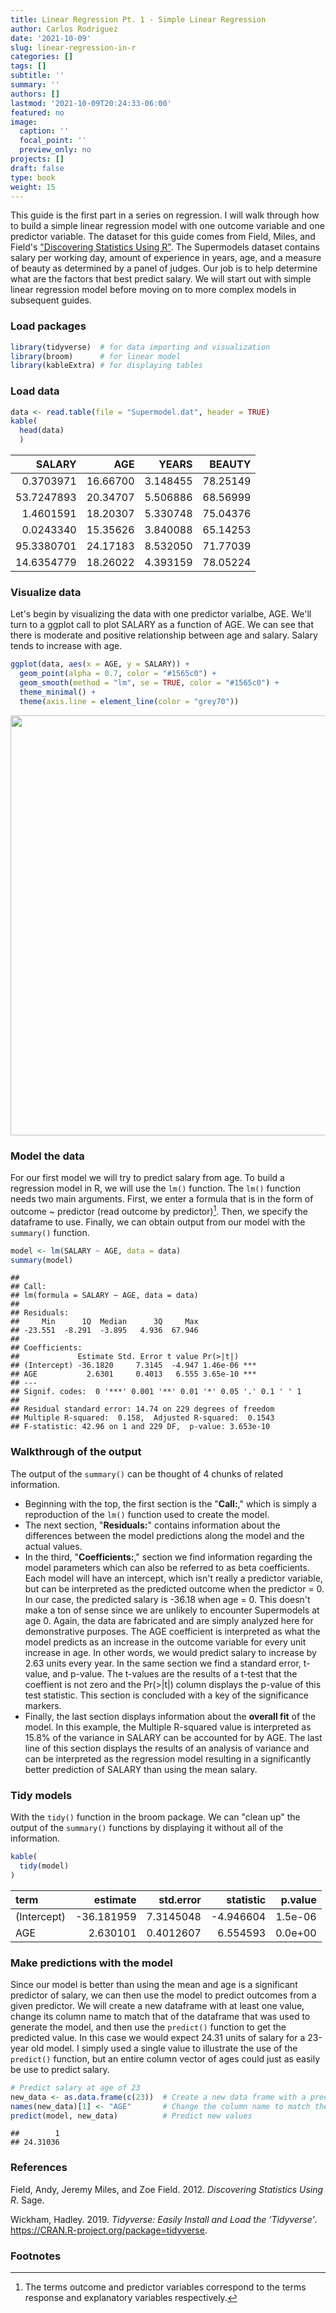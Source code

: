 ```yaml
---
title: Linear Regression Pt. 1 - Simple Linear Regression
author: Carlos Rodriguez
date: '2021-10-09'
slug: linear-regression-in-r
categories: []
tags: []
subtitle: ''
summary: ''
authors: []
lastmod: '2021-10-09T20:24:33-06:00'
featured: no
image:
  caption: ''
  focal_point: ''
  preview_only: no
projects: []
draft: false
type: book
weight: 15
---
```


This guide is the first part in a series on regression. I will walk through how to build a simple linear regression model with one outcome variable and one predictor variable. The dataset for this guide comes from Field, Miles, and Field's ["Discovering Statistics Using R"](https://www.discoveringstatistics.com/books/discovering-statistics-using-r/). The Supermodels dataset contains salary per working day, amount of experience in years, age, and a measure of beauty as determined by a panel of judges. Our job is to help determine what are the factors that best predict salary. We will start out with simple linear regression model before moving on to more complex models in subsequent guides.

### Load packages

```r
library(tidyverse)  # for data importing and visualization
library(broom)      # for linear model
library(kableExtra) # for displaying tables
```

### Load data

```r
data <- read.table(file = "Supermodel.dat", header = TRUE)
kable(
  head(data)
  )
```

<table>
 <thead>
  <tr>
   <th style="text-align:right;"> SALARY </th>
   <th style="text-align:right;"> AGE </th>
   <th style="text-align:right;"> YEARS </th>
   <th style="text-align:right;"> BEAUTY </th>
  </tr>
 </thead>
<tbody>
  <tr>
   <td style="text-align:right;"> 0.3703971 </td>
   <td style="text-align:right;"> 16.66700 </td>
   <td style="text-align:right;"> 3.148455 </td>
   <td style="text-align:right;"> 78.25149 </td>
  </tr>
  <tr>
   <td style="text-align:right;"> 53.7247893 </td>
   <td style="text-align:right;"> 20.34707 </td>
   <td style="text-align:right;"> 5.506886 </td>
   <td style="text-align:right;"> 68.56999 </td>
  </tr>
  <tr>
   <td style="text-align:right;"> 1.4601591 </td>
   <td style="text-align:right;"> 18.20307 </td>
   <td style="text-align:right;"> 5.330748 </td>
   <td style="text-align:right;"> 75.04376 </td>
  </tr>
  <tr>
   <td style="text-align:right;"> 0.0243340 </td>
   <td style="text-align:right;"> 15.35626 </td>
   <td style="text-align:right;"> 3.840088 </td>
   <td style="text-align:right;"> 65.14253 </td>
  </tr>
  <tr>
   <td style="text-align:right;"> 95.3380701 </td>
   <td style="text-align:right;"> 24.17183 </td>
   <td style="text-align:right;"> 8.532050 </td>
   <td style="text-align:right;"> 71.77039 </td>
  </tr>
  <tr>
   <td style="text-align:right;"> 14.6354779 </td>
   <td style="text-align:right;"> 18.26022 </td>
   <td style="text-align:right;"> 4.393159 </td>
   <td style="text-align:right;"> 78.05224 </td>
  </tr>
</tbody>
</table>

### Visualize data
Let's begin by visualizing the data with one predictor varialbe, AGE. We'll turn to a ggplot call to plot SALARY as a function of AGE. We can see that there is moderate and positive relationship between age and salary. Salary tends to increase with age.


```r
ggplot(data, aes(x = AGE, y = SALARY)) +
  geom_point(alpha = 0.7, color = "#1565c0") +
  geom_smooth(method = "lm", se = TRUE, color = "#1565c0") +
  theme_minimal() +
  theme(axis.line = element_line(color = "grey70"))
```

<img src="{{< blogdown/postref >}}index.en_files/figure-html/unnamed-chunk-3-1.png" width="672" />


### Model the data
For our first model we will try to predict salary from age. To build a regression model in R, we will use the `lm()` function. The `lm()` function needs two main arguments. First, we enter a formula that is in the form of outcome ~ predictor (read outcome by predictor)[^1]. Then, we specify the dataframe to use. Finally, we can obtain output from our model with the `summary()` function.

```r
model <- lm(SALARY ~ AGE, data = data)
summary(model)
```

```
## 
## Call:
## lm(formula = SALARY ~ AGE, data = data)
## 
## Residuals:
##     Min      1Q  Median      3Q     Max 
## -23.551  -8.291  -3.895   4.936  67.946 
## 
## Coefficients:
##             Estimate Std. Error t value Pr(>|t|)    
## (Intercept) -36.1820     7.3145  -4.947 1.46e-06 ***
## AGE           2.6301     0.4013   6.555 3.65e-10 ***
## ---
## Signif. codes:  0 '***' 0.001 '**' 0.01 '*' 0.05 '.' 0.1 ' ' 1
## 
## Residual standard error: 14.74 on 229 degrees of freedom
## Multiple R-squared:  0.158,	Adjusted R-squared:  0.1543 
## F-statistic: 42.96 on 1 and 229 DF,  p-value: 3.653e-10
```

### Walkthrough of the output
The output of the `summary()` can be thought of 4 chunks of related information. 
  * Beginning with the top, the first section is the "**Call:**," which is simply a reproduction of the `lm()` function used to create the model. 
  * The next section, "**Residuals:**" contains information about the differences between the model predictions along the model and the actual values. 
  * In the third, "**Coefficients:**," section we find information regarding the model parameters which can also be referred to as beta coefficients. Each model will have an intercept, which isn't really a predictor variable, but can be interpreted as the predicted outcome when the predictor = 0. In our case, the predicted salary is -36.18 when age = 0. This doesn't make a ton of sense since we are unlikely to encounter Supermodels at age 0. Again, the data are fabricated and are simply analyzed here for demonstrative purposes. The AGE coefficient is interpreted as what the model predicts as an increase in the outcome variable for every unit increase in age. In other words, we would predict salary to increase by 2.63 units every year. In the same section we find a standard error, t-value, and p-value. The t-values are the results of a t-test that the coeffient is not zero and the Pr(>|t|) column displays the p-value of this test statistic. This section is concluded with a key of the significance markers. 
  * Finally, the last section displays information about the **overall fit** of the model. In this example, the Multiple R-squared value is interpreted as 15.8% of the variance in SALARY can be accounted for by AGE. The last line of this section displays the results of an analysis of variance and can be interpreted as the regression model resulting in a significantly better prediction of SALARY than using the mean salary.

### Tidy models
With the `tidy()` function in the broom package. We can "clean up" the output of the `summary()` functions by displaying it without all of the information.

```r
kable(
  tidy(model)
)
```

<table>
 <thead>
  <tr>
   <th style="text-align:left;"> term </th>
   <th style="text-align:right;"> estimate </th>
   <th style="text-align:right;"> std.error </th>
   <th style="text-align:right;"> statistic </th>
   <th style="text-align:right;"> p.value </th>
  </tr>
 </thead>
<tbody>
  <tr>
   <td style="text-align:left;"> (Intercept) </td>
   <td style="text-align:right;"> -36.181959 </td>
   <td style="text-align:right;"> 7.3145048 </td>
   <td style="text-align:right;"> -4.946604 </td>
   <td style="text-align:right;"> 1.5e-06 </td>
  </tr>
  <tr>
   <td style="text-align:left;"> AGE </td>
   <td style="text-align:right;"> 2.630101 </td>
   <td style="text-align:right;"> 0.4012607 </td>
   <td style="text-align:right;"> 6.554593 </td>
   <td style="text-align:right;"> 0.0e+00 </td>
  </tr>
</tbody>
</table>

### Make predictions with the model
Since our model is better than using the mean and age is a significant predictor of salary, we can then use the model to predict outcomes from a given predictor. We will create a new dataframe with at least one value, change its column name to match that of the dataframe that was used to generate the model, and then use the `predict()` function to get the predicted value. In this case we would expect 24.31 units of salary for a 23-year old model. I simply used a single value to illustrate the use of the `predict()` function, but an entire column vector of ages could just as easily be use to predict salary.

```r
# Predict salary at age of 23
new_data <- as.data.frame(c(23))  # Create a new data frame with a prediction
names(new_data)[1] <- "AGE"       # Change the column name to match the lm() predictor column name
predict(model, new_data)          # Predict new values 
```

```
##        1 
## 24.31036
```
### References
<div id="refs" class="references">

<div id="ref-DSUR">

Field, Andy, Jeremy Miles, and Zoe Field. 2012. *Discovering Statistics Using R*. Sage.

</div>

<div id="ref-R-tidyverse">

Wickham, Hadley. 2019. *Tidyverse: Easily Install and Load the ’Tidyverse’*. <https://CRAN.R-project.org/package=tidyverse>.

</div>

</div>

### Footnotes
[^1]: The terms outcome and predictor variables correspond to the terms response and explanatory variables respectively.

